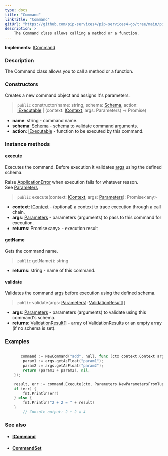 ```yaml
---
type: docs
title: "Command"
linkTitle: "Command"
gitUrl: "https://github.com/pip-services4/pip-services4-go/tree/main/pip-services4-rpc-go"
description: > 
    The Command class allows calling a method or a function.
---
```


**Implements:** [ICommand](../icommand)

### Description

The Command class allows you to call a method or a function.

### Constructors

Creates a new command object and assigns it's parameters.

> `public` constructor(name: string, schema: [Schema](../../../data/validate/schema), action: [IExecutable](../../../components/exec/iexecutable) | (context: [IContext](../../../components/context/icontext), args: Parameters) => Promise<any>)

- **name**: string - command name.
- **schema**: [Schema](../../../data/validate/schema) - schema to validate command arguments.
- **action**:  [IExecutable](../../../components/exec/iexecutable) - function to be executed by this command.

### Instance methods

#### execute
Executes the command. Before execution it validates [args](../../../components/exec/parameters) using the defined schema.

Raise [ApplicationError](../../../commons/errors/application_error) when execution fails for whatever reason.  
See [Parameters](../../../components/exec/parameters)

> `public` execute(context: [IContext](../../../components/context/icontext), args: [Parameters](../../../components/exec/parameters)): Promise\<any\>

- **context**: [IContext](../../../components/context/icontext) - (optional) a context to trace execution through a call chain.
- **args**: [Parameters](../../../components/exec/parameters) - parameters (arguments) to pass to this command for execution.
- **returns**: Promise\<any\> - execution result

#### getName
Gets the command name.

> `public` getName(): string

- **returns**: string - name of this command. 

#### validate
Validates the command [args](../../../components/exec/parameters) before execution using the defined schema.

> `public` validate(args: [Parameters](../../../components/exec/parameters)): [ValidationResult](../../../data/validate/validation_result)[]

- **args**: [Parameters](../../../components/exec/parameters) - parameters (arguments) to validate using this command's schema.
- **returns**: [ValidationResult](../../../data/validate/validation_result)[] - array of ValidationResults or an empty array (if no schema is set).

### Examples

```go

       command := NewCommand("add", null, func (ctx context.Context args *exec.Parameters)(any, err) {
		param1 := args.getAsFloat("param1");
		param2 := args.getAsFloat("param2");
		return (param1 + param2), nil;
	});

	result, err := command.Execute(ctx, Parameters.NewParametersFromTuples("param1", 2, "param2", 2))
	if (err) {
		fmt.Println(err)
	} else {
		fmt.Println("2 + 2 = " + result)
	}
		// Console output: 2 + 2 = 4

```

### See also
- #### [ICommand](../icommand)
- #### [CommandSet](../command_set) 

